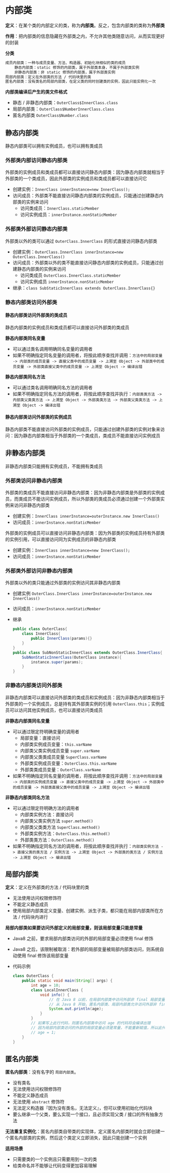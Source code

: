 # 内部类

**定义**：在某个类的内部定义的类，称为**内部类**。反之，包含内部类的类称为**外部类**

**作用**：把内部类的信息隐藏在外部类之内，不允许其他类随意访问，从而实现更好的封装

**分类**

```bash
成员内部类：一种与成员变量、方法、构造器、初始化块相似的类的成员
    静态内部类：static 修饰的内部类，属于外部类本身，不属于外部类实例
    非静态内部类：非 static 修饰的内部类，属于外部类实例
局部内部类：定义在外部类的方法 / 代码块里的类
匿名内部类：没有类名的局部内部类，在定义类的同时创建类的实例，因此只能实例化一次
```

**内部类编译后产生的类文件格式**

- 静态 / 非静态内部类：`OuterClass$InnerClass.class`
- 局部内部类：`OuterClass$NumberInnerClass.class`
- 匿名内部类 `OuterClass$Number.class`

## 静态内部类

静态内部类可以拥有实例成员，也可以拥有类成员

### 外部类内部访问静态内部类

外部类的实例成员和类成员都可以直接访问静态内部类：因为静态内部类就相当于外部类的一个类成员，因此外部类的实例成员和类成员都可以直接访问它

- 创建实例：`InnerClass innerInstance=new InnerClass();`
- 访问成员：外部类不能直接访问静态内部类的实例成员，只能通过创建静态内部类的实例来访问
  - 访问类成员：`InnerClass.staticMember`
  - 访问实例成员：`innerInstance.nonStaticMember`

### 外部类外部访问静态内部类

外部类以外的类可以通过 `OuterClass.InnerClass` 的形式直接访问静态内部类

- 创建实例：`OuterClass.InnerClass innerInstance=new OuterClass.InnerClass()`
- 访问成员：外部类以外的类不能直接访问静态内部类的实例成员，只能通过创建静态内部类的实例来访问
  - 访问类成员 `OuterClass.InnerClass.staticMember`
  - 访问实例成员 `innerInstance.nonStaticMember`
- 继承：`class SubStaticInnerClass extends OuterClass.InnerClass{}`

### 静态内部类访问外部类

#### 静态内部类访问外部类的类成员

静态内部类的实例成员和类成员都可以直接访问外部类的类成员

**静态内部类同名变量**

- 可以通过类名调用明确同名变量的调用者
- 如果不明确指定同名变量的调用者，将按此顺序查找并调用：`方法中的局部变量 -> 内部类的成员变量 -> 直接父类中的成员变量 -> 上溯至 Object -> 外部类中的成员变量 -> 外部类直接父类中的成员变量 -> 上溯至 Object -> 编译出错`

**静态内部类同名方法**

- 可以通过类名调用明确同名方法的调用者
- 如果不明确指定同名方法的调用者，将按此顺序查找并执行：`内部类类方法 -> 内部类父类类方法 -> 上溯至 Object -> 外部类类方法 -> 外部类父类类方法 -> 上溯至 Object -> 编译出错`

#### 静态内部类访问外部类的实例成员

静态内部类不能直接访问外部类的实例成员，只能通过创建外部类的实例对象来访问：因为静态内部类相当于外部类的一个类成员，类成员不能直接访问实例成员

## 非静态内部类

非静态内部类只能拥有实例成员，不能拥有类成员

### 外部类访问非静态内部类

外部类的类成员不能直接访问非静态内部类：因为非静态内部类是外部类的实例成员，而类成员不能访问实例成员，所以外部类的类成员必须通过创建一个外部类实例来访问非静态内部类

- 创建实例：`InnerClass innerInstance=outerInstance.new InnerClass()`
- 访问成员：`innerInstance.nonStaticMember`

外部类的实例成员可以直接访问非静态内部类：因为外部类的实例成员持有外部类的实例引用，可以直接访问同为实例成员的非静态内部类

- 创建实例：`InnerClass innerInstance=new InnerClass();`
- 访问成员：`innerInstance.nonStaticMember`

### 外部类外部访问非静态内部类

外部类以外的类只能通过外部类的实例访问其非静态内部类

- 创建实例 `OuterClass.InnerClass innerInstance=outerInstance.new InnerClass()`
- 访问成员：`innerInstance.nonStaticMember`
- 继承

    ```java
    public class OuterClass{
        class InnerClass{
            public InnerClass(params){}
        }
    }
    public class SubNonStaticInnerClass extends OuterClass.InnerClass{
        SubNonStaticInnerClass(OuterClass instance){
            instance.super(params);
        }
    }
    ```

### 非静态内部类访问外部类

非静态内部类可以直接访问外部类的类成员和实例成员：因为非静态内部类相当于外部类的一个实例成员，总是持有其外部类实例的引用 `OuterClass.this`；实例成员可以访问其他实例成员，也可以直接访问类成员

**非静态内部类同名变量**

- 可以通过限定符明确变量的调用者
  - 局部变量：直接访问
  - 内部类实例成员变量：`this.varName`
  - 内部类父类实例成员变量 `super.varName`
  - 内部类父类类成员变量 `SuperClass.varName`
  - 外部类实例成员变量：`OuterClass.this.varName`
  - 外部类类成员变量：`OuterClass.varName`
- 如果不明确指定同名变量的调用者，将按此顺序查找并调用：`方法中的局部变量 -> 内部类的实例成员变量 -> 直接父类中的成员变量 -> 上溯至 Object -> 外部类中的成员变量 -> 外部类直接父类中的成员变量 -> 上溯至 Object -> 编译出错`

**非静态内部类同名方法**

- 可以通过限定符明确方法的调用者
  - 内部类实例方法：直接访问
  - 内部类父类实例方法 `super.method()`
  - 内部类父类类方法 `SuperClass.method()`
  - 外部类实例方法：`OuterClass.this.method()`
  - 外部类类方法：`OuterClass.method()`
- 如果不明确指定同名方法的调用者，将按此顺序查找并执行：`内部类实例方法 -> 直接父类的类方法 / 实例方法 -> 上溯至 Object -> 外部类的类方法 / 实例方法 -> 上溯至 Object -> 编译出错`

## 局部内部类

**定义**：定义在外部类的方法 / 代码块里的类

- 无法使用访问权限修饰符
- 不能定义静态成员
- 使用局部内部类定义变量、创建实例、派生子类，都只能在局部内部类所在方法 / 代码块内进行

**局部内部类如果要访问外部定义的局部变量，则该局部变量只能是常量**

- Java8 之前，要求局部内部类访问的外部的局部变量必须使用 final 修饰
- Java8 之后，该限制被取消：若外部的局部变量被局部内部类访问，则系统自动使用 final 修饰该局部变量
- 代码示例

    ```java
    class OuterClass {
        public static void main(String[] args) {
            int age = 10;
            class LocalInnerClass {
                void info() {
                    // 在 Java 8 以前，在局部内部类中访问外部非 final 局部变量，将直接提示编译错误：age 必须使用 final 修饰
                    // 从 Java 8 开始，匿名内部类、局部内部类允许访问外部非 final 的局部变量：自动将其变成 final 变量
                    System.out.println(age);
                }
            }
            // 如果写上此行代码，则匿名内部类中访问 age 的代码将会编译出错
            // 因为局部内部类访问的外部的局部变量必须是常量，不能重新赋值，所以此代码与内部类中访问 age 的代码互相矛盾
            // age = 1;
        }
    }
    ```

## 匿名内部类

**匿名内部类**：没有名字的 `局部内部类`。

- 没有类名
- 无法使用访问权限修饰符
- 不能定义静态成员
- 无法使用 `abstract` 修饰符
- 无法定义构造器『因为没有类名，无法定义』，但可以使用初始化代码块
- 要么继承一个父类，要么实现一个接口，且必须实现父类 / 接口的所有抽象方法

**无法重复实例化**：匿名内部类自带类的实现体，定义匿名内部类时就会立即创建一个匿名内部类的实例，然后这个类定义立即消失，因此只能创建一个实例

**适用场景**

- 只需要类的一个实例且只需要用到一次的类
- 给类命名并不能够让代码变得更加容易理解
